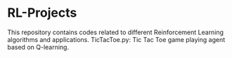 # RL-Projects
This repository contains codes related to different Reinforcement Learning algorithms and applications. 
TicTacToe.py: Tic Tac Toe game playing agent based on Q-learning. 
